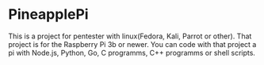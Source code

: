 # PineapplePi
This is a project for pentester with linux(Fedora, Kali, Parrot or other). That project is for the Raspberry Pi 3b or newer. You can code with that project a pi with Node.js, Python, Go, C programms, C++ programms or shell scripts.
